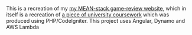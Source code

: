 This is a recreation of my [my MEAN-stack game-review website](https://github.com/JonathanMSifleet/MEANReviewWebsite), which in itself is a recreation of [a piece of university coursework](https://github.com/JonathanMSifleet/GameReviewWebsite) which was produced using PHP/CodeIgniter. This project uses Angular, Dynamo and AWS Lambda
